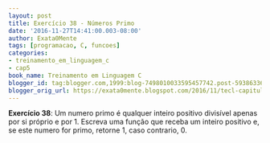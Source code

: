 ```yaml
---
layout: post
title: Exercício 38 - Números Primo
date: '2016-11-27T14:41:00.003-08:00'
author: Exata0Mente
tags: [programacao, C, funcoes]
categories:
- treinamento_em_linguagem_c
- cap5
book_name: Treinamento em Linguagem C
blogger_id: tag:blogger.com,1999:blog-7498010033595457742.post-5938633672341099338
blogger_orig_url: https://exata0mente.blogspot.com/2016/11/tecl-capitulo-5-exercicio-38-numeros.html
---
```


**Exercício 38**: Um numero primo é qualquer inteiro positivo divisível apenas por si próprio e por 1. Escreva uma função que receba um inteiro positivo e, se este numero for primo, retorne 1, caso contrario, 0.
